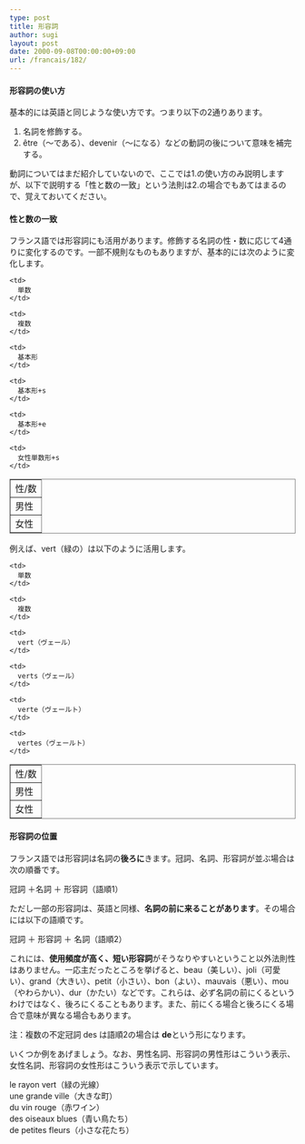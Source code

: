 ```yaml
---
type: post
title: 形容詞
author: sugi
layout: post
date: 2000-09-08T00:00:00+09:00
url: /francais/182/
---
```

#### 形容詞の使い方

基本的には英語と同じような使い方です。つまり以下の2通りあります。

  1. 名詞を修飾する。
  2. &ecirc;tre（～である）、devenir（～になる）などの動詞の後について意味を補完する。

動詞についてはまだ紹介していないので、ここでは1.の使い方のみ説明しますが、以下で説明する「性と数の一致」という法則は2.の場合でもあてはまるので、覚えておいてください。

#### 性と数の一致

フランス語では形容詞にも活用があります。修飾する名詞の性・数に応じて4通りに変化するのです。一部不規則なものもありますが、基本的には次のように変化します。

<table frame="box" rules="all">
  <tr>
    <td>
      性/数
    </td>
    
    <td>
      単数
    </td>
    
    <td>
      複数
    </td>
  </tr>
  
  <tr>
    <td>
      男性
    </td>
    
    <td>
      基本形
    </td>
    
    <td>
      基本形+s
    </td>
  </tr>
  
  <tr>
    <td>
      女性
    </td>
    
    <td>
      基本形+e
    </td>
    
    <td>
      女性単数形+s
    </td>
  </tr>
</table>

例えば、vert（緑の）は以下のように活用します。

<table frame="box" rules="all">
  <tr>
    <td>
      性/数
    </td>
    
    <td>
      単数
    </td>
    
    <td>
      複数
    </td>
  </tr>
  
  <tr>
    <td>
      男性
    </td>
    
    <td>
      vert（ヴェール）
    </td>
    
    <td>
      verts（ヴェール）
    </td>
  </tr>
  
  <tr>
    <td>
      女性
    </td>
    
    <td>
      verte（ヴェールト）
    </td>
    
    <td>
      vertes（ヴェールト）
    </td>
  </tr>
</table>

#### 形容詞の位置

フランス語では形容詞は名詞の**後ろに**きます。冠詞、名詞、形容詞が並ぶ場合は次の順番です。

<div class="formula">
  冠詞 ＋名詞 ＋ 形容詞（語順1）
</div>

ただし一部の形容詞は、英語と同様、**名詞の前に来ることがあります**。その場合には以下の語順です。

<div class="formula">
  冠詞 ＋ 形容詞 ＋ 名詞（語順2）
</div>

これには、**使用頻度が高く、短い形容詞**がそうなりやすいということ以外法則性はありません。一応主だったところを挙げると、beau（美しい）、joli（可愛い）、grand（大きい）、petit（小さい）、bon（よい）、mauvais（悪い）、mou（やわらかい）、dur（かたい）などです。これらは、必ず名詞の前にくるというわけではなく、後ろにくることもあります。また、前にくる場合と後ろにくる場合で意味が異なる場合もあります。

注：複数の不定冠詞 des は語順2の場合は **de**という形になります。

いくつか例をあげましょう。なお、男性名詞、形容詞の男性形は<span class="male">こういう表示</span>、女性名詞、形容詞の女性形は<span class="female">こういう表示</span>で示しています。

<div class="example">
  le <span class="male">rayon vert</span>（緑の光線）
</div>

<div class="example">
  une <span class="female">grande ville</span>（大きな町）
</div>

<div class="example">
  du <span class="male">vin rouge</span>（赤ワイン）
</div>

<div class="example">
  des <span class="male">oiseaux blues</span>（青い鳥たち）
</div>

<div class="example">
  de <span class="female">petites fleurs</span>（小さな花たち）
</div>

